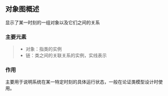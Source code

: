 ## 对象图概述
显示了某一时刻的一组对象以及它们之间的关系
### 主要元素
>- 对象：指类的实例
>- 链：类之间的关联关系的实例，实线表示
### 作用
主要用于说明系统在某一特定时刻的具体运行状态，一般在论证类模型设计时使用。
